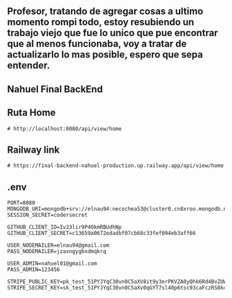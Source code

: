 ## Profesor, tratando de agregar cosas a ultimo momento rompi todo, estoy resubiendo un trabajo viejo que fue lo unico que pue encontrar que al menos funcionaba, voy a tratar de actualizarlo lo mas posible, espero que sepa entender.

## Nahuel Final BackEnd

## Ruta Home
```
# http://localhost:8080/api/view/home
```

## Railway link
```
# https://final-backend-nahuel-production.up.railway.app/api/view/home
```

## .env
```
PORT=8080
MONGODB_URI=mongodb+srv://elnau94:necochea53@cluster0.cn8xroo.mongodb.net/ecomerce
SESSION_SECRET=codersecret

GITHUB_CLIENT_ID=Iv23lir9P4OkmRBUdhNp
GITHUB_CLIENT_SECRET=c13659a0672edadbf07cb68c33fef094eb3aff66

USER_NODEMAILER=elnau94@gmail.com
PASS_NODEMAILER=jzaxngygbxdmqkrq

USER_ADMIN=nahuel01@gmail.com
PASS_ADMIN=123456

STRIPE_PUBLIC_KEY=pk_test_51PYJYqC30vn0C5aXV8it9y3erPKVZA0yQhk6Rd4BvZUWqZg23bGM442okWTVehhATTHMQZ4PzlRvLQwGRzOA4ThL00ICokb03L
STRIPE_SECRET_KEY=sk_test_51PYJYqC30vn0C5aXv0qGYT7sl40p6tsc93caFczRS8k4x4gx4nfuyUU76a8crZXD75Mebqh405OtbJcFbEIokbdM00OlL8WyFz
```


